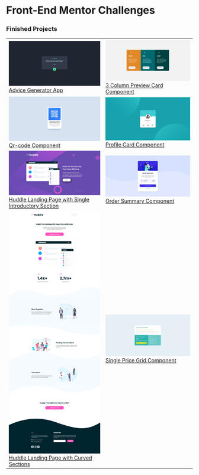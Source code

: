 # Front-End Mentor Challenges


### Finished Projects

<table>
    <tr>
    <td>
        <img src="./assets/advice-generator.jpeg"/>
        <a href="./advice-generator-app">Advice Generator App</a>
    </td>
    <td>
        <img src="./assets/three-col.jpeg"/>
        <a href="./3-column-preview-card-component">3 Column Preview Card Component</a>
    </td>
    </tr>
    <tr>
    <td>
        <img src="./assets/qrcode.jpeg"/>
        <a href="./qr-code-component">Qr-code Component</a>
    </td>
    <td>
        <img src="./assets/profile-card.jpeg"/>
        <a href="./profile-card-component">Profile Card Component</a>
    </td>
    </tr>
    <tr>
    <td>
        <img src="./assets/huddle-landing.jpeg"/>
        <a href="./huddle-landing-page-with-single-introductory-section">Huddle Landing Page with Single Introductory Section</a>
    </td>
    <td>
        <img src="./assets/order-summary.jpeg"/>
        <a href="./order-summary-component">Order Summary Component</a>
    </td>
    </tr>
    <tr>
        <td>
        <img src="./assets/huddle-landing-curved-section.jpeg"/>
        <a href="./huddle-landing-page-with-curved-sections">Huddle Landing Page with Curved Sections</a>
        </td>
        <td>
        <img src="./assets/single-price-card.jpeg"/>
        <a href="./single-price-grid-component">Single Price Grid Component</a>
        </td>
    </tr>
</table>